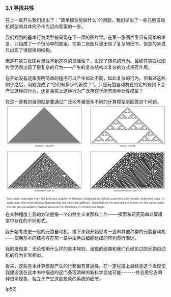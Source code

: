 ### 3.1  寻找共性

在上一章开头我们提出了：“简单模型能做什么”的问题。我们举出了一些元胞自动机模型的具体例子作为迈向答案的一步。

我们找到的基本行为类型被呈现在下一页的图片里。在第一张图片里只有简单的重复，只组成了一个很简单的图案。在第二张图片里出现了复杂的细节，但总的来说只出现了很规律的结构。

但是在第三张图片里找不到这样的规律性了，出现了随机的行为。最终在第四张图片里仍然出现了更复杂的行为——产生的复杂结构以复杂的方式相互作用。

在开始没有迹象表明简单的程序可以产生如此不同，如此复杂的行为。但看过这些例子之后，问题变成了“它们有多少代表性？”。只是元胞自动机在特定的规则下会产生这样的行为，还是事实上这种行为广泛存在于所有简单计算模型？

在这一章我的目的就是要通过广泛地考量很多不同的计算模型来回答这个问题。![](assets/p52.png)在某种程度上我的方法是像一个自然主义者那样工作-----探索和研究简单计算模型中存在的不同形式。


我开始考虑更一般的元胞自动机，接下来我开始思考一连串其他种类的元胞自动机——使用基本的结构与在前一章中由黑白细胞组成的阵列渐行渐远。



我的发现是：无论使用什么样的基本规则，呈现的结果和我们已经见过的元胞自动机的行为非常相似。



看来，这些基本计算模型产生的行都很有普遍性。在一定程度上最终是这个发现使我建造我在这本书中描述的这门条理清晰的新科学变成可能-------并且用它去阐释很多现象，独立于产生这些现象的系统的细节。

\(p52\)


